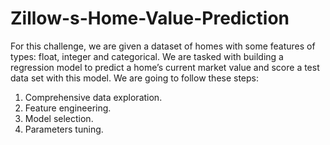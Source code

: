 # Zillow-s-Home-Value-Prediction
For this challenge, we are given a dataset of homes with some features of types: float, integer and categorical. We are tasked with building a regression model to predict a home’s current market value and score a test data set with this model.
We are going to follow these steps:
1.  Comprehensive data exploration.
2.  Feature engineering.
3.  Model selection.
4.  Parameters tuning.
